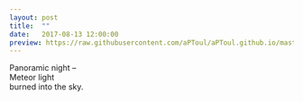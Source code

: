 ```yaml
---
layout: post
title:  ""
date:   2017-08-13 12:00:00
preview: https://raw.githubusercontent.com/aPToul/aPToul.github.io/master/_images/cottage.jpg
---
```


Panoramic night –  
Meteor light  
burned into the sky.

